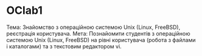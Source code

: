 # OClab1
Тема: Знайомство з операційною системою Unix (Linux, FreeBSD), реєстрація користувача.
Мета: Познайомити студентів з операційною системою Unix (Linux, FreeBSD) на рівні користувача (робота з файлами і каталогами) та з текстовим редактором vi.
